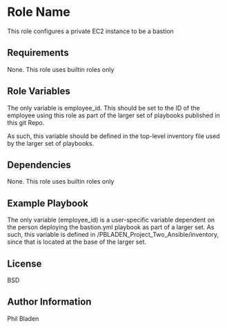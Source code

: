 Role Name
=========

This role configures a private EC2 instance to be a bastion

Requirements
------------

None. This role uses builtin roles only

Role Variables
--------------

The only variable is employee_id. This should be set to the ID of the employee using
this role as part of the larger set of playbooks published in this git Repo.

As such, this variable should be defined in the top-level inventory file used by the
larger set of playbooks.

Dependencies
------------

None. This role uses builtin roles only

Example Playbook
----------------

The only variable (employee_id) is a user-specific variable dependent on the person deploying the bastion.yml playbook as part of a larger set. As such, this variable is defined in /PBLADEN_Project_Two_Ansible/inventory, since that is located at the base of the larger set.

License
-------

BSD

Author Information
------------------

Phil Bladen

